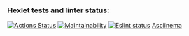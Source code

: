### Hexlet tests and linter status:
[![Actions Status](https://github.com/Slava-TVA/frontend-project-lvl1/workflows/hexlet-check/badge.svg)](https://github.com/Slava-TVA/frontend-project-lvl1/actions)
[![Maintainability](https://api.codeclimate.com/v1/badges/a99a88d28ad37a79dbf6/maintainability)](https://codeclimate.com/github/codeclimate/codeclimate/maintainability)
[![Eslint status](https://github.com/Slava-TVA/frontend-project-lvl1/actions/workflows/eslint.yml/badge.svg)](https://github.com/Slava-TVA/frontend-project-lvl1/actions)
[Asciinema](https://asciinema.org/a/411084)